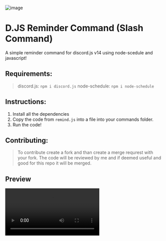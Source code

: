 ![image](https://user-images.githubusercontent.com/91988772/191603748-4eac3d17-a322-4633-ac1a-04d797abe67a.png)

# D.JS Reminder Command (Slash Command)
A simple reminder command for discord.js v14 using node-scedule and javascript!

## Requirements:
> discord.js: `npm i discord.js`
> node-schedule: `npm i node-schedule`

## Instructions:
1. Install all the dependencies
2. Copy the code from `remind.js` into a file into your commands folder.
3. Run the code!

## Contributing:
> To contribute create a fork and than create a merge requrest with your fork. The code will be reviewed by me and if deemed useful and good for this repo it will be merged.

## Preview

![video](https://github.com/LunarTaku/djs-reminder-system/blob/main/reminder-sys-preview.mov)
